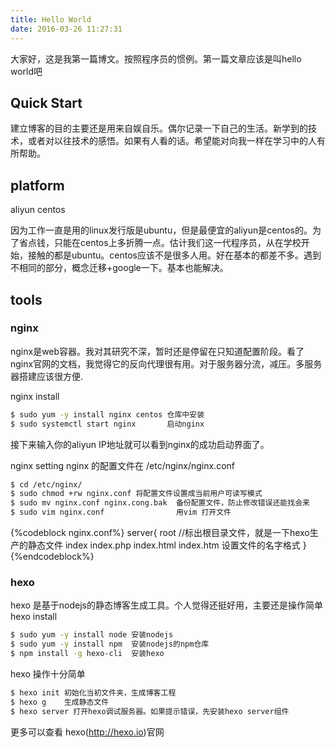 ```yaml
---
title: Hello World
date: 2016-03-26 11:27:31
---
```

大家好，这是我第一篇博文。按照程序员的惯例。第一篇文章应该是叫hello world吧

## Quick Start
建立博客的目的主要还是用来自娱自乐。偶尔记录一下自己的生活。新学到的技术，或者对以往技术的感悟。如果有人看的话。希望能对向我一样在学习中的人有所帮助。
## platform 
aliyun centos 

因为工作一直是用的linux发行版是ubuntu，但是最便宜的aliyun是centos的。为了省点钱，只能在centos上多折腾一点。估计我们这一代程序员，从在学校开始，接触的都是ubuntu。centos应该不是很多人用。好在基本的都差不多。遇到不相同的部分，概念迁移+google一下。基本也能解决。

## tools

### nginx
nginx是web容器。我对其研究不深，暂时还是停留在只知道配置阶段。看了nginx官网的文档，我觉得它的反向代理很有用。对于服务器分流，减压。多服务器搭建应该很方便.

nginx install 
``` bash
$ sudo yum -y install nginx centos 仓库中安装
$ sudo systemctl start nginx       启动nginx
```
接下来输入你的aliyun IP地址就可以看到nginx的成功启动界面了。

nginx setting
nginx 的配置文件在 /etc/nginx/nginx.conf
``` bash
$ cd /etc/nginx/
$ sudo chmod +rw nginx.conf 将配置文件设置成当前用户可读写模式
$ sudo mv nginx.conf nginx.cong.bak  备份配置文件，防止修改错误还能找会来
$ sudo vim nginx.conf                用vim 打开文件
```
{%codeblock nginx.conf%}
server{
	root //标出根目录文件，就是一下hexo生产的静态文件
		index index.php index.html index.htm 设置文件的名字格式
}
{%endcodeblock%}
### hexo
hexo 是基于nodejs的静态博客生成工具。个人觉得还挺好用，主要还是操作简单
hexo install
``` bash
$ sudo yum -y install node 安装nodejs
$ sudo yum -y install npm  安装nodejs的npm仓库
$ npm install -g hexo-cli  安装hexo
```
hexo 操作十分简单
```bash
$ hexo init 初始化当初文件夹，生成博客工程
$ hexo g    生成静态文件
$ hexo server 打开hexo调试服务器。如果提示错误，先安装hexo server组件
```
更多可以查看 hexo(http://hexo.io)官网
